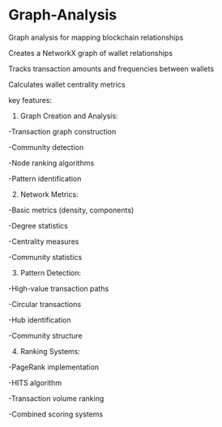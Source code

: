 # Graph-Analysis
Graph analysis for mapping blockchain relationships

Creates a NetworkX graph of wallet relationships

Tracks transaction amounts and frequencies between wallets

Calculates wallet centrality metrics

key features:

1. Graph Creation and Analysis:

-Transaction graph construction

-Community detection

-Node ranking algorithms

-Pattern identification


2. Network Metrics:

-Basic metrics (density, components)

-Degree statistics

-Centrality measures

-Community statistics


3. Pattern Detection:

-High-value transaction paths

-Circular transactions

-Hub identification

-Community structure


4. Ranking Systems:

-PageRank implementation

-HITS algorithm

-Transaction volume ranking

-Combined scoring systems
